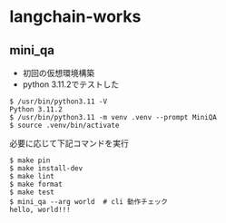 # langchain-works

## mini_qa

- 初回の仮想環境構築
- python 3.11.2でテストした

```shell
$ /usr/bin/python3.11 -V
Python 3.11.2
$ /usr/bin/python3.11 -m venv .venv --prompt MiniQA
$ source .venv/bin/activate
```

必要に応じて下記コマンドを実行

```shell
$ make pin
$ make install-dev
$ make lint
$ make format
$ make test
$ mini_qa --arg world  # cli 動作チェック
hello, world!!!
```